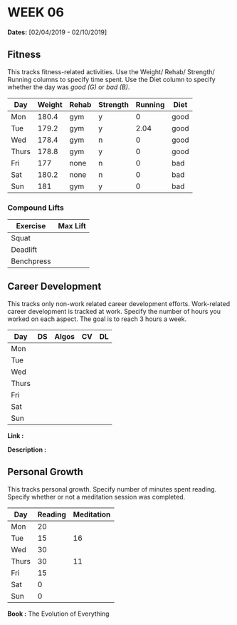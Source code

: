 # WEEK 06

**Dates:** [02/04/2019 - 02/10/2019]

## Fitness

This tracks fitness-related activities. Use the Weight/ Rehab/ Strength/ Running columns to specify time spent. Use the Diet column to specify whether the day was *good (G)* or *bad (B)*.

|  Day    | Weight | Rehab | Strength | Running |  Diet  |
| ------- | ------ | ----- | -------- | ------- | ------ |
|   Mon   | 180.4  | gym   |   y      |  0      | good   |
|   Tue   | 179.2  | gym   |   y      |  2.04   | good   |
|   Wed   | 178.4  | gym   |   n      |  0      | good   |
|   Thurs | 178.8  | gym   |   y      |  0      | good   |
|   Fri   | 177    | none  |   n      |  0      | bad    |
|   Sat   | 180.2  | none  |   n      |  0      | bad    |
|   Sun   | 181    | gym   |   y      |  0      | bad    |

### Compound Lifts

| Exercise   | Max Lift  |
| ---------- | --------- |
| Squat      |           |
| Deadlift   |           |
| Benchpress |           |

## Career Development

This tracks only non-work related career development efforts. Work-related career development is tracked at work. Specify the number of hours you worked on each aspect. The goal is to reach 3 hours a week.

|  Day    |   DS   | Algos  |   CV   |   DL   |
| ------- | ------ | ------ | ------ | ------ | 
|   Mon   |        |        |        |        |
|   Tue   |        |        |        |        |
|   Wed   |        |        |        |        |
|   Thurs |        |        |        |        |
|   Fri   |        |        |        |        |
|   Sat   |        |        |        |        |
|   Sun   |        |        |        |        |

**Link        :**

**Description :**

## Personal Growth

This tracks personal growth. Specify number of minutes spent reading. Specify whether or not a meditation session was completed.

|  Day    | Reading | Meditation |
| ------- | ------- | ---------- |
|   Mon   | 20      |            |
|   Tue   | 15      |  16        |
|   Wed   | 30      |            |
|   Thurs | 30      |  11        |
|   Fri   | 15      |            |
|   Sat   |  0      |            |
|   Sun   |  0      |            |

**Book :** The Evolution of Everything
